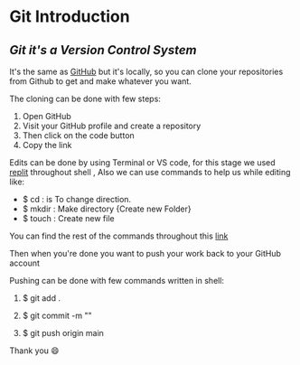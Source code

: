 # **Git Introduction**

## *Git it's a Version Control System*

It's the same as [GitHub](github.com) but it's locally, so you can clone your repositories from Github to get and make whatever you want.

The cloning can be done with few steps:

1. Open GitHub
2. Visit your GitHub profile and create a repository
3. Then click on the code button
4. Copy the link

Edits can be done by using Terminal or VS code, for this stage we used [replit](replit.com) throughout shell , Also we can use commands to help us while editing like:

- $ cd : is To change direction.
- $ mkdir : Make directory {Create new Folder}
- $ touch : Create new file 

You can find the rest of the commands throughout this [link](https://blog.udemy.com/git-tutorial-a-comprehensive-guide/) 

Then when you're done you want to push your work back to your GitHub account 

Pushing can be done with few commands written in shell:

 1. $ git add .

 2. $ git commit -m ""

 3. $ git push origin main 


 Thank you 😄 



